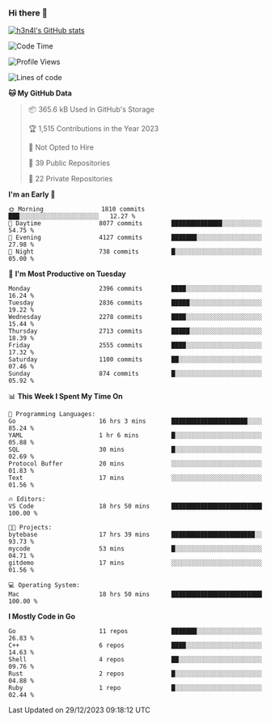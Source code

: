 ### Hi there 👋

[![h3n4l's GitHub stats](https://github-readme-stats.vercel.app/api?username=h3n4l&count_private=true&show_icons=true&theme=radical)](https://github.com/h3n4l/github-readme-stats)

<!--START_SECTION:waka-->
![Code Time](http://img.shields.io/badge/Code%20Time-1%2C824%20hrs%2025%20mins-blue)

![Profile Views](http://img.shields.io/badge/Profile%20Views-1-blue)

![Lines of code](https://img.shields.io/badge/From%20Hello%20World%20I%27ve%20Written-3.9%20million%20lines%20of%20code-blue)

**🐱 My GitHub Data** 

> 📦 365.6 kB Used in GitHub's Storage 
 > 
> 🏆 1,515 Contributions in the Year 2023
 > 
> 🚫 Not Opted to Hire
 > 
> 📜 39 Public Repositories 
 > 
> 🔑 22 Private Repositories 
 > 
**I'm an Early 🐤** 

```text
🌞 Morning                1810 commits        ███░░░░░░░░░░░░░░░░░░░░░░   12.27 % 
🌆 Daytime                8077 commits        ██████████████░░░░░░░░░░░   54.75 % 
🌃 Evening                4127 commits        ███████░░░░░░░░░░░░░░░░░░   27.98 % 
🌙 Night                  738 commits         █░░░░░░░░░░░░░░░░░░░░░░░░   05.00 % 
```
📅 **I'm Most Productive on Tuesday** 

```text
Monday                   2396 commits        ████░░░░░░░░░░░░░░░░░░░░░   16.24 % 
Tuesday                  2836 commits        █████░░░░░░░░░░░░░░░░░░░░   19.22 % 
Wednesday                2278 commits        ████░░░░░░░░░░░░░░░░░░░░░   15.44 % 
Thursday                 2713 commits        █████░░░░░░░░░░░░░░░░░░░░   18.39 % 
Friday                   2555 commits        ████░░░░░░░░░░░░░░░░░░░░░   17.32 % 
Saturday                 1100 commits        ██░░░░░░░░░░░░░░░░░░░░░░░   07.46 % 
Sunday                   874 commits         █░░░░░░░░░░░░░░░░░░░░░░░░   05.92 % 
```


📊 **This Week I Spent My Time On** 

```text
💬 Programming Languages: 
Go                       16 hrs 3 mins       █████████████████████░░░░   85.24 % 
YAML                     1 hr 6 mins         █░░░░░░░░░░░░░░░░░░░░░░░░   05.88 % 
SQL                      30 mins             █░░░░░░░░░░░░░░░░░░░░░░░░   02.69 % 
Protocol Buffer          20 mins             ░░░░░░░░░░░░░░░░░░░░░░░░░   01.83 % 
Text                     17 mins             ░░░░░░░░░░░░░░░░░░░░░░░░░   01.56 % 

🔥 Editors: 
VS Code                  18 hrs 50 mins      █████████████████████████   100.00 % 

🐱‍💻 Projects: 
bytebase                 17 hrs 39 mins      ███████████████████████░░   93.73 % 
mycode                   53 mins             █░░░░░░░░░░░░░░░░░░░░░░░░   04.71 % 
gitdemo                  17 mins             ░░░░░░░░░░░░░░░░░░░░░░░░░   01.56 % 

💻 Operating System: 
Mac                      18 hrs 50 mins      █████████████████████████   100.00 % 
```

**I Mostly Code in Go** 

```text
Go                       11 repos            ███████░░░░░░░░░░░░░░░░░░   26.83 % 
C++                      6 repos             ████░░░░░░░░░░░░░░░░░░░░░   14.63 % 
Shell                    4 repos             ██░░░░░░░░░░░░░░░░░░░░░░░   09.76 % 
Rust                     2 repos             █░░░░░░░░░░░░░░░░░░░░░░░░   04.88 % 
Ruby                     1 repo              █░░░░░░░░░░░░░░░░░░░░░░░░   02.44 % 
```




 Last Updated on 29/12/2023 09:18:12 UTC
<!--END_SECTION:waka-->

